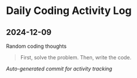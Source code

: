 # Daily Coding Activity Log

## 2024-12-09

Random coding thoughts

> First, solve the problem. Then, write the code.

*Auto-generated commit for activity tracking*
